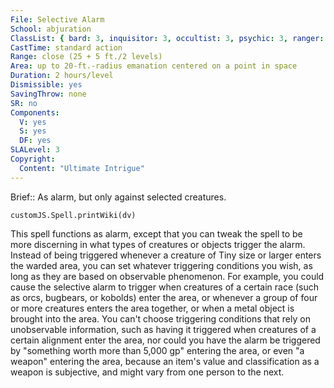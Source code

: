 ```yaml
---
File: Selective Alarm
School: abjuration
ClassList: { bard: 3, inquisitor: 3, occultist: 3, psychic: 3, ranger: 2, sorcerer: 3, wizard: 3, spiritualist: 3, summoner: 3, unchained summoner: 3 }
CastTime: standard action
Range: close (25 + 5 ft./2 levels)
Area: up to 20-ft.-radius emanation centered on a point in space
Duration: 2 hours/level
Dismissible: yes
SavingThrow: none
SR: no
Components:
  V: yes
  S: yes
  DF: yes
SLALevel: 3
Copyright:
  Content: "Ultimate Intrigue"
---
```

Brief:: As alarm, but only against selected creatures.

```dataviewjs
customJS.Spell.printWiki(dv)
```

This spell functions as alarm, except that you can tweak the spell to be more discerning in what types of creatures or objects trigger the alarm. Instead of being triggered whenever a creature of Tiny size or larger enters the warded area, you can set whatever triggering conditions you wish, as long as they are based on observable phenomenon. For example, you could cause the selective alarm to trigger when creatures of a certain race (such as orcs, bugbears, or kobolds) enter the area, or whenever a group of four or more creatures enters the area together, or when a metal object is brought into the area. You can't choose triggering conditions that rely on unobservable information, such as having it triggered when creatures of a certain alignment enter the area, nor could you have the alarm be triggered by "something worth more than 5,000 gp" entering the area, or even "a weapon" entering the area, because an item's value and classification as a weapon is subjective, and might vary from one person to the next.
